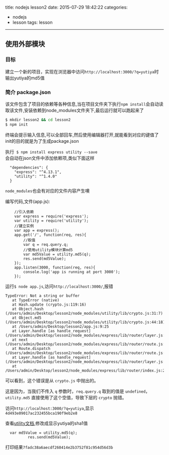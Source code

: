 title: nodejs lesson2
date: 2015-07-29 18:42:22
categories:
- nodejs
- lesson
tags: lesson
---

## 使用外部模块

### 目标
建立一个新的项目，实现在浏览器中访问`http://localhost:3000/?q=yutiya`时   
输出yutiya的md5值

### 简介 package.json
该文件包含了项目的依赖等各种信息,当在项目文件夹下执行`npm install`会自动读取该文件,安装依赖到node_modules文件夹下,最后运行就可以跑起来了

``` bash
$ mkdir lesson2 && cd lesson2
$ npm init
```

终端会提示输入信息,可以全部回车,然后使用编辑器打开,就能看到对应的键值了   
init的目的就是为了生成package.json

执行` $ npm install express utility --save`   
会自动在json文件中添加依赖项,类似下面这样

``` text
  "dependencies": {
    "express": "^4.13.1",
    "utility": "^1.4.0"
  }
```

`node_modules`也会有对应的文件内容产生噢

<!-- more -->

编写代码,文件(app.js):

``` code
    //引入依赖
    var express = require('express');
    var utility = require('utility');
    //建立实例
    var app = express();
    app.get('/', function(req, res){
        //取值
        var q = req.query.q;
        //使用utility模块计算md5
        var md5Value = utility.md5(q);
        res.send(md5Value);
    });
    app.listen(3000, function(req, res){
        console.log('app is running at port 3000');
    });
```

运行` $ node app.js `,访问`http://localhost:3000/`,报错

``` text
TypeError: Not a string or buffer
   at TypeError (native)
   at Hash.update (crypto.js:119:16)
   at Object.hash (/Users/admin/Desktop/lesson2/node_modules/utility/lib/crypto.js:31:7)
   at Object.md5 (/Users/admin/Desktop/lesson2/node_modules/utility/lib/crypto.js:44:18)
   at /Users/admin/Desktop/lesson2/app.js:9:25
   at Layer.handle [as handle_request] (/Users/admin/Desktop/lesson2/node_modules/express/lib/router/layer.js:95:5)
   at next (/Users/admin/Desktop/lesson2/node_modules/express/lib/router/route.js:131:13)
   at Route.dispatch (/Users/admin/Desktop/lesson2/node_modules/express/lib/router/route.js:112:3)
   at Layer.handle [as handle_request] (/Users/admin/Desktop/lesson2/node_modules/express/lib/router/layer.js:95:5)
   at /Users/admin/Desktop/lesson2/node_modules/express/lib/router/index.js:277:22
```

可以看到，这个错误是从 `crypto.js` 中抛出的。

这是因为，当我们不传入 `q` 参数时，`req.query.q` 取到的值是 `undefined`，`utility.md5` 直接使用了这个空值，导致下层的 `crypto` 抛错。

访问`http://localhost:3000/?q=yutiya`,显示`4d493e09017ac232455bca190f9eb2e8`

查看[utility文档](https://github.com/node-modules/utility),修改成显示yutiya的sha1值

``` code
  var md5Value = utility.md5(q);
          res.send(md5Value);
```

打印结果`7fadc38a6aecdf260414e2b3752f81c954d56d3b`
